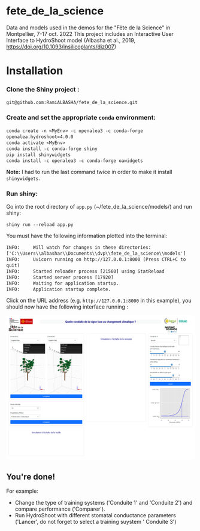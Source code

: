 fete_de_la_science
==================
Data and models used in the demos for the "Fête de la Science" in Montpellier, 7-17 oct. 2022
This project includes an Interactive User Interface to HydroShoot model (Albasha et al., 2019, https://doi.org/10.1093/insilicoplants/diz007)

# Installation

### Clone the Shiny project :

    git@github.com:RamiALBASHA/fete_de_la_science.git

### Create and set the appropriate `conda` environment:

    conda create -n <MyEnv> -c openalea3 -c conda-forge openalea.hydroshoot=4.0.0
    conda activate <MyEnv>
    conda install -c conda-forge shiny
    pip install shinywidgets
    conda install -c openalea3 -c conda-forge oawidgets

**Note:** I had to run the last command twice in order to make it install `shinywidgets`.

### Run shiny:

Go into the root directory of `app.py` (~/fete_de_la_science/models/) and run shiny:

    shiny run --reload app.py

You must have the following information plotted into the terminal:

    INFO:     Will watch for changes in these directories: ['C:\\Users\\albashar\\Documents\\dvp\\fete_de_la_science\\models']
    INFO:     Uvicorn running on http://127.0.0.1:8000 (Press CTRL+C to quit)
    INFO:     Started reloader process [21560] using StatReload
    INFO:     Started server process [17920]
    INFO:     Waiting for application startup.
    INFO:     Application startup complete.

Click on the URL address (e.g. `http://127.0.0.1:8000` in this example), you should now have the following
interface running :

<img src="models/figs/snapshot_ui_start.png" alt="Illustration of inputs and outputs of HydroShoot">

## You're done!

For example:

- Change the type of training systems ('Conduite 1' and 'Conduite 2') and compare performance ('Comparer').
- Run HydroShoot with different stomatal conductance parameters ('Lancer', do not forget to select a training suystem '
  Conduite 3') 
